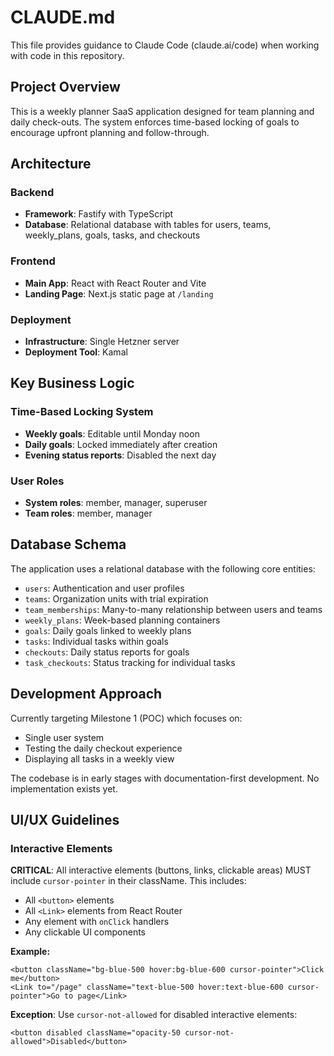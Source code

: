# CLAUDE.md

This file provides guidance to Claude Code (claude.ai/code) when working with code in this repository.

## Project Overview

This is a weekly planner SaaS application designed for team planning and daily check-outs. The system enforces time-based locking of goals to encourage upfront planning and follow-through.

## Architecture

### Backend
- **Framework**: Fastify with TypeScript
- **Database**: Relational database with tables for users, teams, weekly_plans, goals, tasks, and checkouts

### Frontend
- **Main App**: React with React Router and Vite
- **Landing Page**: Next.js static page at `/landing`

### Deployment
- **Infrastructure**: Single Hetzner server
- **Deployment Tool**: Kamal

## Key Business Logic

### Time-Based Locking System
- **Weekly goals**: Editable until Monday noon
- **Daily goals**: Locked immediately after creation
- **Evening status reports**: Disabled the next day

### User Roles
- **System roles**: member, manager, superuser
- **Team roles**: member, manager

## Database Schema

The application uses a relational database with the following core entities:
- `users`: Authentication and user profiles
- `teams`: Organization units with trial expiration
- `team_memberships`: Many-to-many relationship between users and teams
- `weekly_plans`: Week-based planning containers
- `goals`: Daily goals linked to weekly plans
- `tasks`: Individual tasks within goals
- `checkouts`: Daily status reports for goals
- `task_checkouts`: Status tracking for individual tasks

## Development Approach

Currently targeting Milestone 1 (POC) which focuses on:
- Single user system
- Testing the daily checkout experience
- Displaying all tasks in a weekly view

The codebase is in early stages with documentation-first development. No implementation exists yet.

## UI/UX Guidelines

### Interactive Elements
**CRITICAL**: All interactive elements (buttons, links, clickable areas) MUST include `cursor-pointer` in their className. This includes:
- All `<button>` elements
- All `<Link>` elements from React Router
- Any element with `onClick` handlers
- Any clickable UI components

**Example:**
```tsx
<button className="bg-blue-500 hover:bg-blue-600 cursor-pointer">Click me</button>
<Link to="/page" className="text-blue-500 hover:text-blue-600 cursor-pointer">Go to page</Link>
```

**Exception**: Use `cursor-not-allowed` for disabled interactive elements:
```tsx
<button disabled className="opacity-50 cursor-not-allowed">Disabled</button>
```